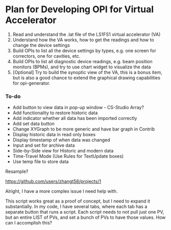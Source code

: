 # Plan for Developing OPI for Virtual Accelerator

1. Read and understand the .lat file of the LS1FS1 virtual accelerator (VA)
2. Understand how the VA works, how to get the readings and how to change the device settings
3. Build OPIs to list all the device settings by types, e.g. one screen for correctors, one for cavities, etc.
4. Build OPIs to list all diagnostic device readings, e.g. beam position monitors (BPMs), and try to use chart widget to visualize the data
5. [Optional] Try to build the synoptic view of the VA, this is a bonus item, but is also a good chance to extend the graphical drawing capabilities for opi-generator.

### To-do

- Add button to view data in pop-up window - CS-Studio Array?
- Add functionality to restore historic data
- Add indicator whether all data has been imported correctly
- Add set data button
- Change XYGraph to be more generic and have bar graph in Contrib
- Display historic data in read only boxes
- Display timestamp of when data was changed
- Input and set for archive data
- Side-by-Side view for Historic and modern data
- Time-Travel Mode (Use Rules for TextUpdate boxes)
- Use temp file to store data

Resample?

https://github.com/users/zhangt58/projects/1

Alright, I have a more complex issue I need help with.

This script works great as a proof of concept, but I need to expand it substantially. In my code, I have several tabs, where each tab has a separate button that runs a script. Each script needs to not pull just one PV, but an entire LIST of PVs, and set a bunch of PVs to have those values. How can I accomplish this?
